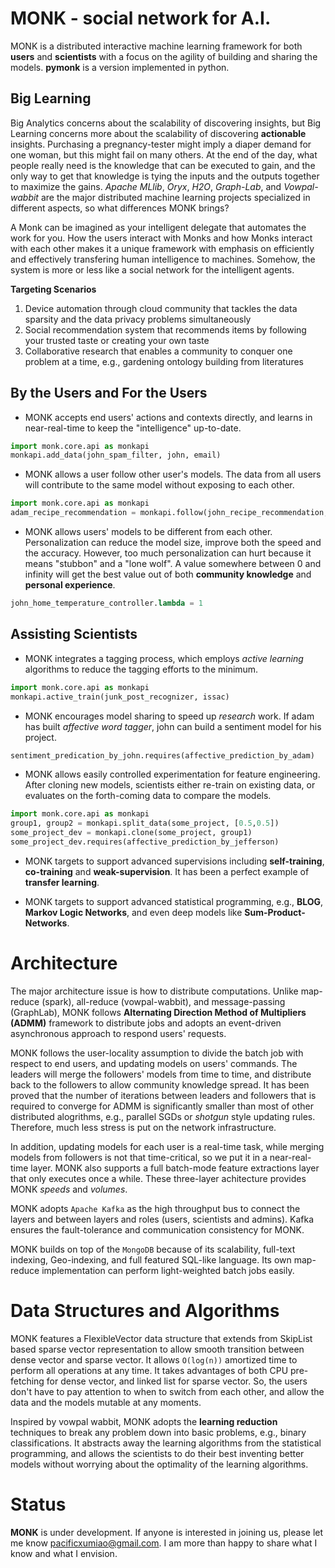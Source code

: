 **MONK** - social network for A.I.
======

MONK is a distributed interactive machine learning framework for both **users** and **scientists** with a focus on the agility of building and sharing the models. **pymonk** is a version implemented in python.

Big Learning
--------
Big Analytics concerns about the scalability of discovering insights, but Big Learning concerns more about the scalability of discovering **actionable** insights. Purchasing a pregnancy-tester might imply a diaper demand for one woman, but this might fail on many others. At the end of the day, what people really need is the knowledge that can be executed to gain, and the only way to get that knowledge is tying the inputs and the outputs together to maximize the gains. *Apache MLlib*, *Oryx*, *H2O*, *Graph-Lab*, and *Vowpal-wabbit* are the major distributed machine learning projects specialized in different aspects, so what differences MONK brings?

A Monk can be imagined as your intelligent delegate that automates the work for you. How the users interact with Monks and how Monks interact with each other makes it a unique framework with emphasis on efficiently and effectively transfering human intelligence to machines. Somehow, the system is more or less like a social network for the intelligent agents.

**Targeting Scenarios**

1. Device automation through cloud community that tackles the data sparsity and the data privacy problems simultaneously
2. Social recommendation system that recommends items by following your trusted taste or creating your own taste
3. Collaborative research that enables a community to conquer one problem at a time, e.g., gardening ontology building from literatures

By the Users and For the Users
-----

* MONK accepts end users' actions and contexts directly, and learns in near-real-time to keep the "intelligence" up-to-date. 

```python
import monk.core.api as monkapi
monkapi.add_data(john_spam_filter, john, email)
```

* MONK allows a user follow other user's models. The data from all users will contribute to the same model without exposing to each other.

```python
import monk.core.api as monkapi
adam_recipe_recommendation = monkapi.follow(john_recipe_recommendation, 'adam')
```

* MONK allows users' models to be different from each other. Personalization can reduce the model size, improve both the speed and the accuracy. However, too much personalization can hurt because it means "stubbon" and a "lone wolf". A value somewhere between 0 and infinity will get the best value out of both **community knowledge** and **personal experience**.

```python
john_home_temperature_controller.lambda = 1
```

Assisting Scientists
----

* MONK integrates a tagging process, which employs *active learning* algorithms to reduce the tagging efforts to the minimum.

```python
import monk.core.api as monkapi
monkapi.active_train(junk_post_recognizer, issac)
```

* MONK encourages model sharing to speed up *research* work. If adam has built *affective word tagger*, john can build a sentiment model for his project.

```python
sentiment_predication_by_john.requires(affective_prediction_by_adam)
```

* MONK allows easily controlled experimentation for feature engineering. After cloning new models, scientists either re-train on existing data, or evaluates on the forth-coming data to compare the models.

```python
import monk.core.api as monkapi
group1, group2 = monkapi.split_data(some_project, [0.5,0.5])
some_project_dev = monkapi.clone(some_project, group1)
some_project_dev.requires(affective_prediction_by_jefferson)
```

* MONK targets to support advanced supervisions including **self-training**, **co-training** and **weak-supervision**. It has been a perfect example of **transfer learning**.

* MONK targets to support advanced statistical programming, e.g., **BLOG**, **Markov Logic Networks**, and even deep models like **Sum-Product-Networks**.

Architecture
=======

The major architecture issue is how to distribute computations. Unlike map-reduce (spark), all-reduce (vowpal-wabbit), and message-passing (GraphLab), MONK follows **Alternating Direction Method of Multipliers (ADMM)** framework to distribute jobs and adopts an event-driven asynchronous approach to respond users' requests. 

MONK follows the user-locality assumption to divide the batch job with respect to end users, and updating models on users' commands. The leaders will merge the followers' models from time to time, and distribute back to the followers to allow community knowledge spread. It has been proved that the number of iterations between leaders and followers that is required to converge for ADMM is significantly smaller than most of other distributed alogrithms, e.g., parallel SGDs or *shotgun* style updating rules. Therefore, much less stress is put on the network infrastructure. 

In addition, updating models for each user is a real-time task, while merging models from followers is not that time-critical, so we put it in a near-real-time layer. MONK also supports a full batch-mode feature extractions layer that only executes once a while. These three-layer achitecture provides MONK *speeds* and *volumes*.

MONK adopts `Apache Kafka` as the high throughput bus to connect the layers and between layers and roles (users, scientists and admins). Kafka ensures the fault-tolerance and communication consistency for MONK. 


MONK builds on top of the `MongoDB` because of its scalability, full-text indexing, Geo-indexing, and full featured SQL-like language. Its own map-reduce implementation can perform light-weighted batch jobs easily.

Data Structures and Algorithms
======

MONK features a FlexibleVector data structure that extends from SkipList based sparse vector representation to allow smooth transition between dense vector and sparse vector. It allows `O(log(n))` amortized time to perform all operations at any time. It takes advantages of both CPU pre-fetching for dense vector, and linked list for sparse vector. So, the users don't have to pay attention to when to switch from each other, and allow the data and the models mutable at any moments.

Inspired by vowpal wabbit, MONK adopts the **learning reduction** techniques to break any problem down into basic problems, e.g., binary classifications. It abstracts away the learning algorithms from the statistical programming, and allows the scientists to do their best inventing better models without worrying about the optimality of the learning algorithms.


Status
=======

**MONK** is under development. If anyone is interested in joining us, please let me know <pacificxumiao@gmail.com>. I am more than happy to share what I know and what I envision.

















